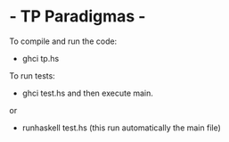 # - TP Paradigmas -

To compile and run the code:

  - ghci tp.hs
  
To run tests:

  - ghci test.hs and then execute main.
  
or

  - runhaskell test.hs (this run automatically the main file)
